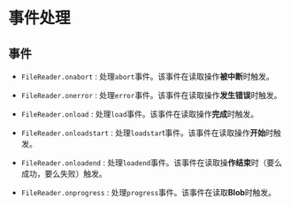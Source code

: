 # 事件处理

## 事件

*   `FileReader.onabort` : 处理`abort`事件。该事件在读取操作**被中断**时触发。

*   `FileReader.onerror` : 处理`error`事件。该事件在读取操作**发生错误**时触发。

*   `FileReader.onload` : 处理`load`事件。该事件在读取操作**完成**时触发。

*   `FileReader.onloadstart` : 处理`loadstar`t事件。该事件在读取操作**开始**时触发。

*   `FileReader.onloadend` : 处理`loadend`事件。该事件在读取操**作结束**时（要么成功，要么失败）触发。

*   `FileReader.onprogress` : 处理`progress`事件。该事件在读取**Blob**时触发。
